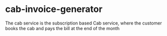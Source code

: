 # cab-invoice-generator
The cab service is the subscription based Cab service, where the customer books the cab and pays the bill at the end of the month
